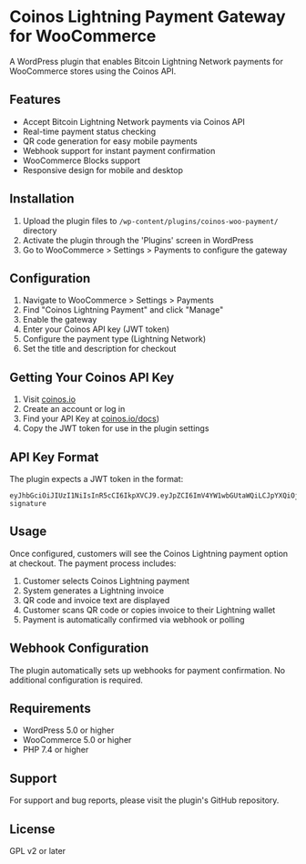 # Coinos Lightning Payment Gateway for WooCommerce

A WordPress plugin that enables Bitcoin Lightning Network payments for WooCommerce stores using the Coinos API.

## Features

- Accept Bitcoin Lightning Network payments via Coinos API
- Real-time payment status checking
- QR code generation for easy mobile payments
- Webhook support for instant payment confirmation
- WooCommerce Blocks support
- Responsive design for mobile and desktop

## Installation

1. Upload the plugin files to `/wp-content/plugins/coinos-woo-payment/` directory
2. Activate the plugin through the 'Plugins' screen in WordPress
3. Go to WooCommerce > Settings > Payments to configure the gateway

## Configuration

1. Navigate to WooCommerce > Settings > Payments
2. Find "Coinos Lightning Payment" and click "Manage"
3. Enable the gateway
4. Enter your Coinos API key (JWT token)
5. Configure the payment type (Lightning Network)
6. Set the title and description for checkout

## Getting Your Coinos API Key

1. Visit [coinos.io](https://coinos.io)
2. Create an account or log in
3. Find your API Key at [coinos.io/docs](https://coinos.io/docs))
4. Copy the JWT token for use in the plugin settings

## API Key Format

The plugin expects a JWT token in the format:
```
eyJhbGciOiJIUzI1NiIsInR5cCI6IkpXVCJ9.eyJpZCI6ImV4YW1wbGUtaWQiLCJpYXQiOjE2MzQ1NjEwMzB9.example-signature
```

## Usage

Once configured, customers will see the Coinos Lightning payment option at checkout. The payment process includes:

1. Customer selects Coinos Lightning payment
2. System generates a Lightning invoice
3. QR code and invoice text are displayed
4. Customer scans QR code or copies invoice to their Lightning wallet
5. Payment is automatically confirmed via webhook or polling

## Webhook Configuration

The plugin automatically sets up webhooks for payment confirmation. No additional configuration is required.


## Requirements

- WordPress 5.0 or higher
- WooCommerce 5.0 or higher
- PHP 7.4 or higher

## Support

For support and bug reports, please visit the plugin's GitHub repository.

## License

GPL v2 or later
